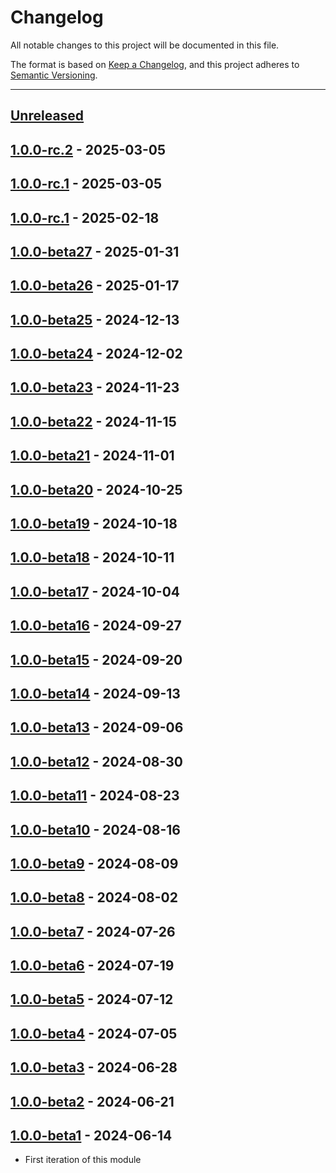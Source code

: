 # Changelog

All notable changes to this project will be documented in this file.

The format is based on [Keep a Changelog](https://keepachangelog.com/en/1.0.0/),
and this project adheres to [Semantic Versioning](https://semver.org/spec/v2.0.0.html).

* * *

## [Unreleased]

## [1.0.0-rc.2] - 2025-03-05

## [1.0.0-rc.1] - 2025-03-05

## [1.0.0-rc.1] - 2025-02-18

## [1.0.0-beta27] - 2025-01-31

## [1.0.0-beta26] - 2025-01-17

## [1.0.0-beta25] - 2024-12-13

## [1.0.0-beta24] - 2024-12-02

## [1.0.0-beta23] - 2024-11-23

## [1.0.0-beta22] - 2024-11-15

## [1.0.0-beta21] - 2024-11-01

## [1.0.0-beta20] - 2024-10-25

## [1.0.0-beta19] - 2024-10-18

## [1.0.0-beta18] - 2024-10-11

## [1.0.0-beta17] - 2024-10-04

## [1.0.0-beta16] - 2024-09-27

## [1.0.0-beta15] - 2024-09-20

## [1.0.0-beta14] - 2024-09-13

## [1.0.0-beta13] - 2024-09-06

## [1.0.0-beta12] - 2024-08-30

## [1.0.0-beta11] - 2024-08-23

## [1.0.0-beta10] - 2024-08-16

## [1.0.0-beta9] - 2024-08-09

## [1.0.0-beta8] - 2024-08-02

## [1.0.0-beta7] - 2024-07-26

## [1.0.0-beta6] - 2024-07-19

## [1.0.0-beta5] - 2024-07-12

## [1.0.0-beta4] - 2024-07-05

## [1.0.0-beta3] - 2024-06-28

## [1.0.0-beta2] - 2024-06-21

## [1.0.0-beta1] - 2024-06-14

- First iteration of this module

[1.0.0-beta16]: https://github.com/ortus-boxlang/boxlang-web-support/compare/v1.0.0-beta15...v1.0.0-beta16

[1.0.0-beta15]: https://github.com/ortus-boxlang/boxlang-web-support/compare/v1.0.0-beta14...v1.0.0-beta15

[1.0.0-beta14]: https://github.com/ortus-boxlang/boxlang-web-support/compare/v1.0.0-beta13...v1.0.0-beta14

[1.0.0-beta13]: https://github.com/ortus-boxlang/boxlang-web-support/compare/v1.0.0-beta12...v1.0.0-beta13

[1.0.0-beta12]: https://github.com/ortus-boxlang/boxlang-web-support/compare/v1.0.0-beta11...v1.0.0-beta12

[1.0.0-beta11]: https://github.com/ortus-boxlang/boxlang-web-support/compare/v1.0.0-beta10...v1.0.0-beta11

[1.0.0-beta10]: https://github.com/ortus-boxlang/boxlang-web-support/compare/v1.0.0-beta9...v1.0.0-beta10

[1.0.0-beta9]: https://github.com/ortus-boxlang/boxlang-web-support/compare/v1.0.0-beta8...v1.0.0-beta9

[1.0.0-beta8]: https://github.com/ortus-boxlang/boxlang-web-support/compare/v1.0.0-beta7...v1.0.0-beta8

[1.0.0-beta7]: https://github.com/ortus-boxlang/boxlang-web-support/compare/v1.0.0-beta6...v1.0.0-beta7

[1.0.0-beta6]: https://github.com/ortus-boxlang/boxlang-web-support/compare/v1.0.0-beta5...v1.0.0-beta6

[1.0.0-beta5]: https://github.com/ortus-boxlang/boxlang-web-support/compare/v1.0.0-beta4...v1.0.0-beta5

[1.0.0-beta4]: https://github.com/ortus-boxlang/boxlang-web-support/compare/v1.0.0-beta3...v1.0.0-beta4

[1.0.0-beta3]: https://github.com/ortus-boxlang/boxlang-web-support/compare/v1.0.0-beta2...v1.0.0-beta3

[1.0.0-beta2]: https://github.com/ortus-boxlang/boxlang-web-support/compare/v1.0.0-beta1...v1.0.0-beta2

[1.0.0-beta1]: https://github.com/ortus-boxlang/boxlang-web-support/compare/36688119b6956a927323667c1672e2ac7bab540e...v1.0.0-beta1

[Unreleased]: https://github.com/ortus-boxlang/boxlang-web-support/compare/v1.0.0-rc.2...HEAD

[1.0.0-rc.2]: https://github.com/ortus-boxlang/boxlang-web-support/compare/v1.0.0-beta15...v1.0.0-rc.2

[1.0.0-rc.1]: https://github.com/ortus-boxlang/boxlang-web-support/compare/v1.0.0-beta15...v1.0.0-rc.1

[1.0.0-beta27]: https://github.com/ortus-boxlang/boxlang-web-support/compare/v1.0.0-beta15...v1.0.0-beta27

[1.0.0-beta26]: https://github.com/ortus-boxlang/boxlang-web-support/compare/v1.0.0-beta15...v1.0.0-beta26

[1.0.0-beta25]: https://github.com/ortus-boxlang/boxlang-web-support/compare/v1.0.0-beta15...v1.0.0-beta25

[1.0.0-beta24]: https://github.com/ortus-boxlang/boxlang-web-support/compare/v1.0.0-beta15...v1.0.0-beta24

[1.0.0-beta23]: https://github.com/ortus-boxlang/boxlang-web-support/compare/v1.0.0-beta15...v1.0.0-beta23

[1.0.0-beta22]: https://github.com/ortus-boxlang/boxlang-web-support/compare/v1.0.0-beta15...v1.0.0-beta22

[1.0.0-beta21]: https://github.com/ortus-boxlang/boxlang-web-support/compare/v1.0.0-beta15...v1.0.0-beta21

[1.0.0-beta20]: https://github.com/ortus-boxlang/boxlang-web-support/compare/v1.0.0-beta15...v1.0.0-beta20

[1.0.0-beta19]: https://github.com/ortus-boxlang/boxlang-web-support/compare/v1.0.0-beta15...v1.0.0-beta19

[1.0.0-beta18]: https://github.com/ortus-boxlang/boxlang-web-support/compare/v1.0.0-beta15...v1.0.0-beta18

[1.0.0-beta17]: https://github.com/ortus-boxlang/boxlang-web-support/compare/v1.0.0-beta15...v1.0.0-beta17
